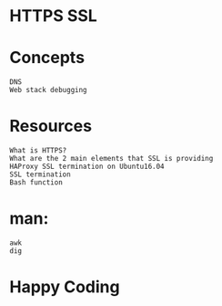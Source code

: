 # HTTPS SSL
# Concepts
	DNS
	Web stack debugging
# Resources
	What is HTTPS?
	What are the 2 main elements that SSL is providing
	HAProxy SSL termination on Ubuntu16.04
	SSL termination
	Bash function
# man:
	awk
	dig
# Happy Coding
